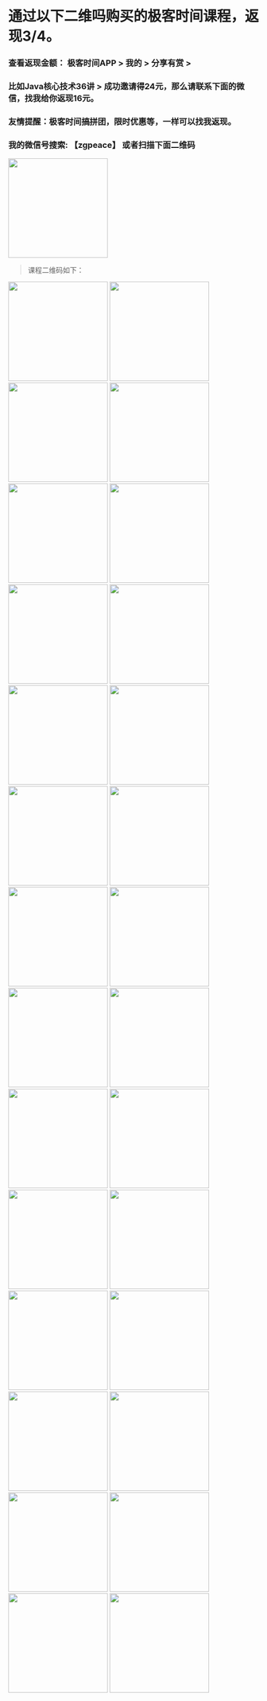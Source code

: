 # 通过以下二维吗购买的极客时间课程，返现3/4。
### 查看返现金额： 极客时间APP > 我的 > 分享有赏 > 
### 比如Java核心技术36讲 > 成功邀请得24元，那么请联系下面的微信，找我给你返现16元。
### 友情提醒：极客时间搞拼团，限时优惠等，一样可以找我返现。
### 我的微信号搜索:  【zgpeace】   或者扫描下面二维码

<img src="./images/Wechat.PNG" width="200" />

> 课程二维码如下：

<img src="./images/Java.PNG" width="200" />
<img src="./images/AI.PNG" width="200" />
<img src="./images/Algorithm.PNG" width="200" />
<img src="./images/AlgorithmBeauty.PNG" width="200" />
<img src="./images/BigdataDeal.PNG" width="200" />
<img src="./images/Blockchain.PNG" width="200" />
<img src="./images/Computer.PNG" width="200" />
<img src="./images/DataAnalyse.PNG" width="200" />
<img src="./images/Git.PNG" width="200" />
<img src="./images/Go.PNG" width="200" />
<img src="./images/iOSSenior.PNG" width="200" />
<img src="./images/JavaCore.PNG" width="200" />
<img src="./images/JavaMicroService.PNG" width="200" />
<img src="./images/JavaSpring.PNG" width="200" />
<img src="./images/JavaThread.PNG" width="200" />
<img src="./images/JavaVM.PNG" width="200" />
<img src="./images/Kubernetes.PNG" width="200" />
<img src="./images/Linux.PNG" width="200" />
<img src="./images/Math.PNG" width="200" />
<img src="./images/Mysql.PNG" width="200" />
<img src="./images/Nginx.PNG" width="200" />
<img src="./images/Product.PNG" width="200" />
<img src="./images/PythonCore.PNG" width="200" />
<img src="./images/Structure.PNG" width="200" />
<img src="./images/StructureFromBegining.PNG" width="200" />
<img src="./images/TechicalCase.PNG" width="200" />
<img src="./images/TechnicalManager.PNG" width="200" />
<img src="./images/WebProtocol.PNG" width="200" />
